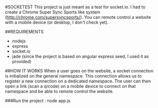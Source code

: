 #SOCKETEST
This project is just meant as a test for socket.io. I had to create a Chrome Super Sync Sports like system (http://chrome.com/supersyncsports/). You can remote control a website with a mobile device (or desktop, I don't check yet).

##REQUIREMENTS
- nodejs
- express
- socket.io
- jade (since the project is based on angular express seed, I used it as provided)

##HOW IT WORKS
When a user goes on the website, a socket connection is initialized on the general namespace. This connection allows us to register a new connection on a dedicated namespace. The user can then open a link (scan a qrcode) on a mobile device to connect on that namespace and be able to remote control the website.

###Run the project :
    node app.js
